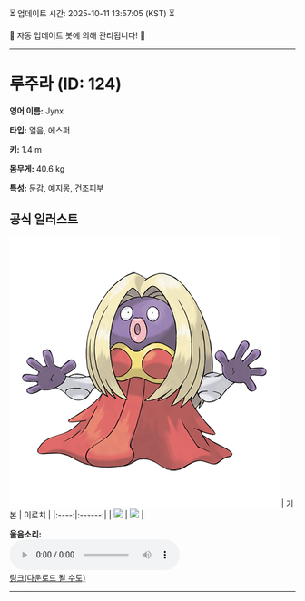 
⏳ 업데이트 시간: 2025-10-11 13:57:05 (KST) ⏳

🤖 자동 업데이트 봇에 의해 관리됩니다! 🤖

---

# 루주라 (ID: 124)
**영어 이름:** Jynx

**타입:** 얼음, 에스퍼

**키:** 1.4 m

**몸무게:** 40.6 kg

**특성:** 둔감, 예지몽, 건조피부

## 공식 일러스트
![](https://raw.githubusercontent.com/PokeAPI/sprites/master/sprites/pokemon/other/official-artwork/124.png)
| 기본 | 이로치 |
|:----:|:------:|
| <img src="http://play.pokemonshowdown.com/sprites/ani/jynx.gif" width="200"> | <img src="http://play.pokemonshowdown.com/sprites/ani-shiny/jynx.gif" width="200"> |

**울음소리:**<br><audio controls src="https://raw.githubusercontent.com/PokeAPI/cries/main/cries/pokemon/latest/124.ogg"></audio><br> [링크(다운로드 될 수도)](https://raw.githubusercontent.com/PokeAPI/cries/main/cries/pokemon/latest/124.ogg)


---
